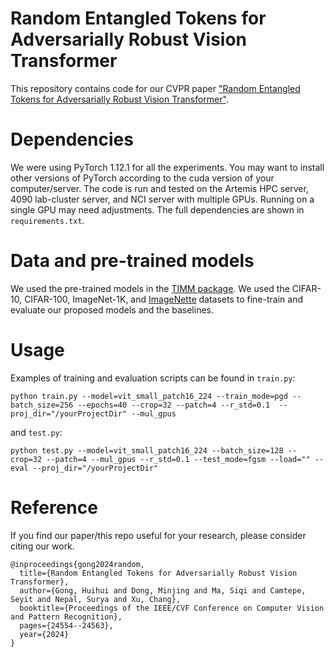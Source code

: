 # Random Entangled Tokens for Adversarially Robust Vision Transformer
This repository contains code for our CVPR paper ["Random Entangled Tokens for Adversarially Robust Vision Transformer"](https://openaccess.thecvf.com/content/CVPR2024/html/Gong_Random_Entangled_Tokens_for_Adversarially_Robust_Vision_Transformer_CVPR_2024_paper.html).

# Dependencies
We were using PyTorch 1.12.1 for all the experiments. You may want to install other versions of PyTorch according to the cuda version of your computer/server. The code is run and tested on the Artemis HPC server, 4090 lab-cluster server, and NCI server with multiple GPUs. Running on a single GPU may need adjustments. The full dependencies are shown in `requirements.txt`.

# Data and pre-trained models
We used the pre-trained models in the [TIMM package](https://github.com/guigrpa/timm). We used the CIFAR-10, CIFAR-100, ImageNet-1K, and [ImageNette](https://github.com/fastai/imagenette/) datasets to fine-train and evaluate our proposed models and the baselines. 

# Usage
Examples of training and evaluation scripts can be found in `train.py`:
```
python train.py --model=vit_small_patch16_224 --train_mode=pgd --batch_size=256 --epochs=40 --crop=32 --patch=4 --r_std=0.1  --proj_dir="/yourProjectDir" --mul_gpus
```
and `test.py`:
```
python test.py --model=vit_small_patch16_224 --batch_size=128 --crop=32 --patch=4 --mul_gpus --r_std=0.1 --test_mode=fgsm --load="" --eval --proj_dir="/yourProjectDir"
```

# Reference
If you find our paper/this repo useful for your research, please consider citing our work.
```
@inproceedings{gong2024random,
  title={Random Entangled Tokens for Adversarially Robust Vision Transformer},
  author={Gong, Huihui and Dong, Minjing and Ma, Siqi and Camtepe, Seyit and Nepal, Surya and Xu, Chang},
  booktitle={Proceedings of the IEEE/CVF Conference on Computer Vision and Pattern Recognition},
  pages={24554--24563},
  year={2024}
}
```

